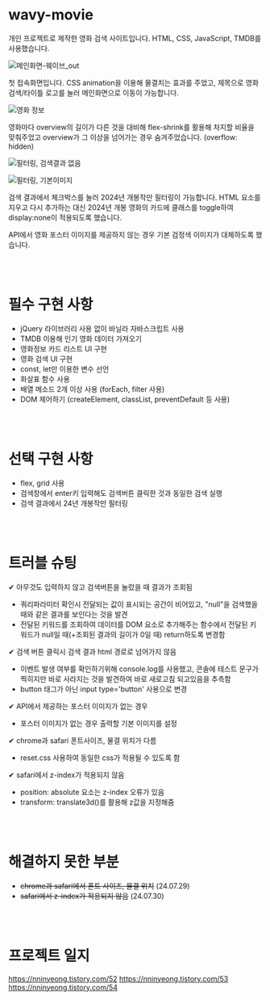 # wavy-movie

개인 프로젝트로 제작한 영화 검색 사이트입니다.
HTML, CSS, JavaScript, TMDB를 사용했습니다.

![메인화면-웨이브_out](https://github.com/user-attachments/assets/bf3d121e-7ce2-4cb8-9fd2-ab72ede36c2e)


첫 접속화면입니다. CSS animation을 이용해 물결치는 효과를 주었고, 제목으로 영화 검색/타이틀 로고를 눌러 메인화면으로 이동이 가능합니다.

![영화 정보](https://github.com/user-attachments/assets/20783dd7-72c4-47ab-93ac-c1a99838401f)

영화마다 overview의 길이가 다른 것을 대비해 flex-shrink를 활용해 차지할 비율을 맞춰주었고 overview가 그 이상을 넘어가는 경우 숨겨주었습니다. (overflow: hidden)

![필터링, 검색결과 없음](https://github.com/user-attachments/assets/43a6b505-5e97-4283-afed-681f2b0d9c9f)

![필터링, 기본이미지](https://github.com/user-attachments/assets/453c7743-6b32-4524-82d2-9e675e25f5a4)


검색 결과에서 체크박스를 눌러 2024년 개봉작만 필터링이 가능합니다. HTML 요소를 지우고 다시 추가하는 대신 2024년 개봉 영화의 카드에 클래스를 toggle하여 display:none이 적용되도록 했습니다.

API에서 영화 포스터 이미지를 제공하지 않는 경우 기본 검정색 이미지가 대체하도록 했습니다.

<br>
<br>

# 필수 구현 사항
- jQuery 라이브러리 사용 없이 바닐라 자바스크립트 사용
- TMDB 이용해 인기 영화 데이터 가져오기
- 영화정보 카드 리스트 UI 구현
- 영화 검색 UI 구현
- const, let만 이용한 변수 선언
- 화살표 함수 사용
- 배열 메소드 2개 이상 사용 (forEach, filter 사용)
- DOM 제어하기 (createElement, classList, preventDefault 등 사용)

<br>
<br>

# 선택 구현 사항
- flex, grid 사용
- 검색창에서 enter키 입력해도 검색버튼 클릭한 것과 동일한 검색 실행
- 검색 결과에서 24년 개봉작만 필터링

<br>
<br>

# 트러블 슈팅
✔︎ 아무것도 입력하지 않고 검색버튼을 눌렀을 때 결과가 조회됨
- 쿼리파라미터 확인시 전달되는 값이 표시되는 공간이 비어있고, "null"을 검색했을 때와 같은 결과를 보인다는 것을 발견
- 전달된 키워드를 조회하여 데이터를 DOM 요소로 추가해주는 함수에서 전달된 키워드가 null일 때(+조회된 결과의 길이가 0일 때) return하도록 변경함

✔︎ 검색 버튼 클릭시 검색 결과 html 경로로 넘어가지 않음
- 이벤트 발생 여부를 확인하기위해 console.log를 사용했고, 콘솔에 테스트 문구가 찍히지만 바로 사라지는 것을 발견하여 바로 새로고침 되고있음을 추측함
- button 태그가 아닌 input type='button' 사용으로 변경

✔︎ API에서 제공하는 포스터 이미지가 없는 경우
- 포스터 이미지가 없는 경우 출력할 기본 이미지를 설정

✔︎ chrome과 safari 폰트사이즈, 물결 위치가 다름
- reset.css 사용하여 동일한 css가 적용될 수 있도록 함

✔︎ safari에서 z-index가 적용되지 않음
- position: absolute 요소는 z-index 오류가 있음
- transform: translate3d()를 활용해 z값을 지정해줌

<br>
<br>

# 해결하지 못한 부분
- ~~chrome과 safari에서 폰트 사이즈, 물결 위치~~ (24.07.29) 
- ~~safari에서 z-index가 적용되지 않음~~ (24.07.30)

<br>
<br>

# 프로젝트 일지
https://nninyeong.tistory.com/52
https://nninyeong.tistory.com/53
https://nninyeong.tistory.com/54
